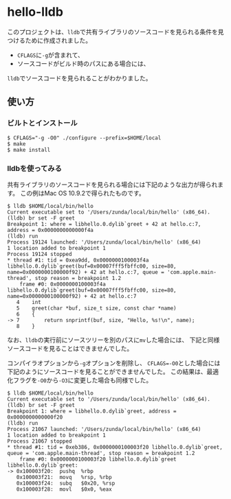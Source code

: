 # hello-lldb
このプロジェクトは、`lldb`で共有ライブラリのソースコードを見られる条件を見つけるために作成されました。

* `CFLAGS`に`-g`が含まれて、
* ソースコードがビルド時のパスにある場合には、

`lldb`でソースコードを見られることがわかりました。

## 使い方
### ビルトとインストール
```
$ CFLAGS="-g -O0" ./configure --prefix=$HOME/local
$ make
$ make install
```

### lldbを使ってみる
共有ライブラリのソースコードを見られる場合には下記のような出力が得られます。
この例はMac OS 10.9.2で得られたものです。

```
$ lldb $HOME/local/bin/hello
Current executable set to '/Users/zunda/local/bin/hello' (x86_64).
(lldb) br set -F greet
Breakpoint 1: where = libhello.0.dylib`greet + 42 at hello.c:7, address = 0x0000000000000f4a
(lldb) run
Process 19124 launched: '/Users/zunda/local/bin/hello' (x86_64)
1 location added to breakpoint 1
Process 19124 stopped
* thread #1: tid = 0xea9dd, 0x0000000100003f4a libhello.0.dylib`greet(buf=0x00007fff5fbffc00, size=80, name=0x0000000100000f92) + 42 at hello.c:7, queue = 'com.apple.main-thread', stop reason = breakpoint 1.2
    frame #0: 0x0000000100003f4a libhello.0.dylib`greet(buf=0x00007fff5fbffc00, size=80, name=0x0000000100000f92) + 42 at hello.c:7
   4   	int
   5   	greet(char *buf, size_t size, const char *name)
   6   	{
-> 7   		return snprintf(buf, size, "Hello, %s!\n", name);
   8   	}
```

なお、`lldb`の実行前にソースツリーを別のパスに`mv`した場合には、
下記と同様ソースコードを見ることはできませんでした。

コンパイラオプションから`-g`オプションを削除し、
`CFLAGS=-O0`とした場合には下記のようにソースコードを見ることができませんでした。
この結果は、最適化フラグを`-O0`から`-O3`に変更した場合も同様でした。

```
$ lldb $HOME/local/bin/hello
Current executable set to '/Users/zunda/local/bin/hello' (x86_64).
(lldb) br set -F greet
Breakpoint 1: where = libhello.0.dylib`greet, address = 0x0000000000000f20
(lldb) run
Process 21067 launched: '/Users/zunda/local/bin/hello' (x86_64)
1 location added to breakpoint 1
Process 21067 stopped
* thread #1: tid = 0xeb386, 0x0000000100003f20 libhello.0.dylib`greet, queue = 'com.apple.main-thread', stop reason = breakpoint 1.2
    frame #0: 0x0000000100003f20 libhello.0.dylib`greet
libhello.0.dylib`greet:
-> 0x100003f20:  pushq  %rbp
   0x100003f21:  movq   %rsp, %rbp
   0x100003f24:  subq   $0x20, %rsp
   0x100003f28:  movl   $0x0, %eax
```
